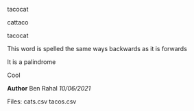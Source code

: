 tacocat

cattaco

tacocat

This word is spelled the same ways backwards as it is forwards

It is a palindrome

Cool

**Author** Ben Rahal
*10/06/2021*

Files:
  cats.csv
  tacos.csv
  
 
  
 
